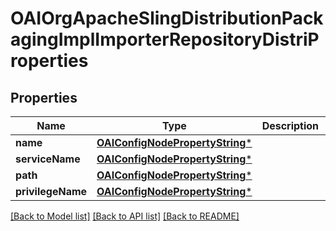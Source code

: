 # OAIOrgApacheSlingDistributionPackagingImplImporterRepositoryDistriProperties

## Properties
Name | Type | Description | Notes
------------ | ------------- | ------------- | -------------
**name** | [**OAIConfigNodePropertyString***](OAIConfigNodePropertyString.md) |  | [optional] 
**serviceName** | [**OAIConfigNodePropertyString***](OAIConfigNodePropertyString.md) |  | [optional] 
**path** | [**OAIConfigNodePropertyString***](OAIConfigNodePropertyString.md) |  | [optional] 
**privilegeName** | [**OAIConfigNodePropertyString***](OAIConfigNodePropertyString.md) |  | [optional] 

[[Back to Model list]](../README.md#documentation-for-models) [[Back to API list]](../README.md#documentation-for-api-endpoints) [[Back to README]](../README.md)


